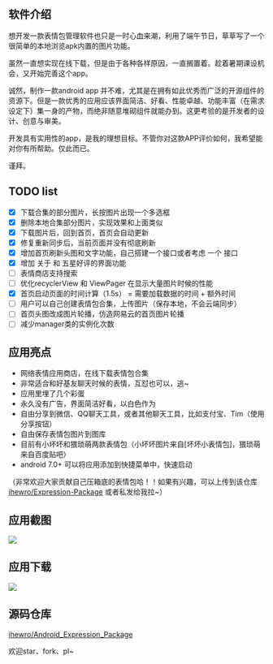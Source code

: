 ## 软件介绍

想开发一款表情包管理软件也只是一时心血来潮，利用了端午节日，草草写了一个很简单的本地浏览apk内置的图片功能。

虽然一直想实现在线下载，但是由于各种各样原因，一直搁置着。趁着暑期课设机会，又开始完善这个app。

诚然，制作一款android app 并不难，尤其是在拥有如此优秀而广泛的开源组件的资源下。但是一款优秀的应用应该界面简洁、好看、性能卓越、功能丰富（在需求设定下）集一身的产物，而绝非随意堆砌组件就能办到。这更考验的是开发者的设计、创意与审美。

开发具有实用性的app，是我的理想目标。不管你对这款APP评价如何，我希望能对你有所帮助。仅此而已。

谨拜。


## TODO list

* [x] 下载合集的部分图片，长按图片出现一个多选框
* [x] 删除本地合集部分图片，实现效果和上面类似
* [x] 下载图片后，回到首页，首页会自动更新
* [x] 修复重新同步后，当前页面并没有彻底刷新
* [x] 增加首页刷新头图和文字功能，自己搭建一个接口或者考虑 一个 接口
* [x] 增加 关于  和 五星好评的界面功能
* [ ] 表情商店支持搜索
* [ ] 优化recyclerView 和 ViewPager 在显示大量图片时候的性能
* [x] 首页启动页面的时间计算（1.5s） = 需要加载数据的时间 + 额外时间
* [ ] 用户可以自己创建表情包合集，上传图片（保存本地，不会云端同步）
* [ ] 首页头图改成图片轮播，仿造网易云的首页图片轮播
* [ ] 减少manager类的实例化次数

## 应用亮点

* 网络表情应用商店，在线下载表情包合集
* 非常适合和好基友聊天时候的表情，互怼也可以，逃~
* 应用里埋了几个彩蛋 
* 永久没有广告，界面简洁好看，以白色作为
* 自由分享到微信、QQ聊天工具，或者其他聊天工具，比如支付宝、Tim（使用分享按钮）
* 自由保存表情包图片到图库
* 目前有小坏坏和猥琐萌两款表情包（小坏坏图片来自[坏坏小表情包]，猥琐萌来自百度贴吧）
* android 7.0+ 可以将应用添加到快捷菜单中，快速启动

（非常欢迎大家贡献自己压箱底的表情包哈！！如果有兴趣，可以上传到该仓库 [ihewro/Expression-Package](https://github.com/ihewro/Expression-Package) 或者私发给我拉~）


## 应用截图

![](https://ws1.sinaimg.cn/large/006tKfTcly1ft3mxxsqjuj30u01hcgs1.jpg)



## 应用下载

<a href="https://www.pgyer.com/emojibaby"><img src="https://www.pgyer.com/app/qrcode/emojibaby" nogallery>
</a>



## 源码仓库

[ihewro/Android_Expression_Package](https://github.com/ihewro/Android_Expression_Package)

欢迎star、fork、pl~

